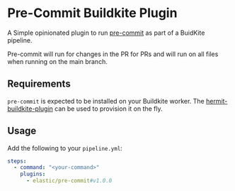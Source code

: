 # Pre-Commit Buildkite Plugin

A Simple opinionated plugin to run [pre-commit](https://github.com/elastic/hermit-buildkite-plugin/tree/main) as part of a BuidKite pipeline.

Pre-commit will run for changes in the PR for PRs and will run on all files when running on the main branch.

## Requirements

`pre-commit` is expected to be installed on your Buildkite worker.
The [hermit-buildkite-plugin](https://github.com/elastic/hermit-buildkite-plugin/tree/main) can be used to provision it on the fly.

## Usage

Add the following to your `pipeline.yml`:

```yml
steps:
  - command: "<your-command>"
    plugins:
      - elastic/pre-commit#v1.0.0
```
